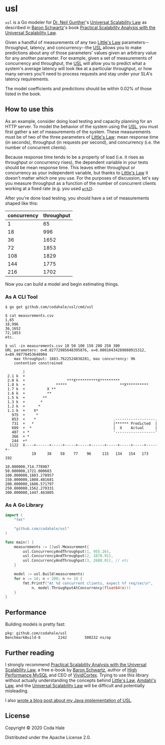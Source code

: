 usl
===

`usl` is a Go modeler for [Dr. Neil Gunther][NJG]'s [Universal Scalability Law][USL] as described in
[Baron Schwartz][BS]'s book [Practical Scalability Analysis with the Universal Scalability
Law][PSA].

Given a handful of measurements of any two [Little's Law][LL] parameters--throughput, latency, and
concurrency--the [USL][USL] allows you to make predictions about any of those parameters' values
given an arbitrary value for any another parameter. For example, given a set of measurements of
concurrency and throughput, the [USL][USL] will allow you to predict what a system's average latency
will look like at a particular throughput, or how many servers you'll need to process requests and
stay under your SLA's latency requirements.

The model coefficients and predictions should be within 0.02% of those listed in the book.

## How to use this

As an example, consider doing load testing and capacity planning for an HTTP server. To model the
behavior of the system using the [USL][USL], you must first gather a set of measurements of the
system. These measurements must be of two of the three parameters of [Little's Law][LL]: mean
response time (in seconds), throughput (in requests per second), and concurrency (i.e. the number of
concurrent clients).

Because response time tends to be a property of load (i.e. it rises as throughput or concurrency
rises), the dependent variable in your tests should be mean response time. This leaves either
throughput or concurrency as your independent variable, but thanks to [Little's Law][LL] it doesn't
matter which one you use. For the purposes of discussion, let's say you measure throughput as a
function of the number of concurrent clients working at a fixed rate (e.g. you used
[`wrk2`][wrk2]).

After you're done load testing, you should have a set of measurements shaped like this:

|concurrency|throughput|
|-----------|----------|
|          1|        65|
|         18|       996|
|         36|      1652|
|         72|      1853|
|        108|      1829|
|        144|      1775|
|        216|      1702|

Now you can build a model and begin estimating things.

### As A CLI Tool

```
$ go get github.com/codahale/usl/cmd/usl
```

```
$ cat measurements.csv
1,65
18,996
36,1652
72,1853
etc.
```

```
$ usl -in measurements.csv 10 50 100 150 200 250 300
URL parameters: σ=0.02772985648395876, κ=0.00010434289088915312, λ=89.98778453648904
	max throughput: 1883.7622524836281, max concurrency: 96
	contention constrained
                                                                          
        |                                                                 
 2.1 k  +                                                                 
 2.0 k  +                   ***X**********X*********                      
 1.8 k  +              *****                        **X**********         
 1.7 k  +          X **                                                   
 1.6 k  +          **                                                     
 1.5 k  +        **                                                       
 1.3 k  +       *                                                         
 1.2 k  +      *                                                          
 1.1 k  +    X*                                                           
   975  +     *                                                           
   853  +    *                                   .------------------.     
   731  +   *                                    |****** Predicted  |     
   609  +  *                                     |  X    Actual     |     
   487  + *                                      '------------------'     
   366  + *                                                               
   244  +*                                                                
  1122  X----+------+-----+-----+-----+------+-----+-----+-----+-----+-   
            19     38    58    77    96     115   134   154   173   192   

10.000000,714.778987
50.000000,1721.000603
100.000000,1883.278957
150.000000,1808.481681
200.000000,1686.571797
250.000000,1562.279331
300.000000,1447.463805
```

### As A Go Library


```go
import (
	"fmt"

	"github.com/codahale/usl"
)

func main() {
	measurements := []usl.Measurement{
		usl.ConcurrencyAndThroughput(1, 955.16),
		usl.ConcurrencyAndThroughput(2, 1878.91),
		usl.ConcurrencyAndThroughput(3, 2688.01), // etc
	}

	model := usl.Build(measurements)
	for n := 10; n < 200; n += 10 {
		fmt.Printf("At %d concurrent clients, expect %f req/sec\n",
			n, model.ThroughputAtConcurrency(float64(n)))
	}
}
```

## Performance

Building models is pretty fast:

```
pkg: github.com/codahale/usl
BenchmarkBuild-8   	    2242	    500232 ns/op
```

## Further reading

I strongly recommend [Practical Scalability Analysis with the Universal Scalability Law][PSA], a
free e-book by [Baron Schwartz][BS], author of [High Performance MySQL][MySQL] and CEO of
[VividCortex][VC]. Trying to use this library without actually understanding the concepts behind
[Little's Law][LL], [Amdahl's Law][AL], and the [Universal Scalability Law][USL] will be difficult
and potentially misleading.

I also [wrote a blog post about my Java implementation of USL][usl4j].

## License

Copyright © 2020 Coda Hale

Distributed under the Apache License 2.0.

[NJG]: http://www.perfdynamics.com/Bio/njg.html
[AL]: https://en.wikipedia.org/wiki/Amdahl%27s_law
[LL]: https://en.wikipedia.org/wiki/Little%27s_law
[PSA]: https://www.vividcortex.com/resources/universal-scalability-law/
[USL]: http://www.perfdynamics.com/Manifesto/USLscalability.html
[BS]: https://www.xaprb.com/
[MySQL]: http://shop.oreilly.com/product/0636920022343.do
[VC]: https://www.vividcortex.com/
[wrk2]: https://github.com/giltene/wrk2
[usl4j]: https://codahale.com/usl4j-and-you/
